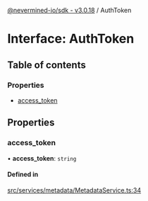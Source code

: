 [@nevermined-io/sdk - v3.0.18](../code-reference.md) / AuthToken

# Interface: AuthToken

## Table of contents

### Properties

- [access_token](AuthToken.md#access_token)

## Properties

### access_token

• **access_token**: `string`

#### Defined in

[src/services/metadata/MetadataService.ts:34](https://github.com/nevermined-io/sdk-js/blob/5a87eb38c1c2c3e15829bd6357608ed347da321e/src/services/metadata/MetadataService.ts#L34)
